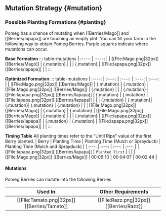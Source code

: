 ## Mutation Strategy {#mutation}

### Possible Planting Formations {#planting}

Pomeg has a chance of mutating when [[Berries/Mago]] and [[Berries/Iapapa]] are touching an empty plot. You can fill your farm in the following way to obtain Pomeg Berries. Purple squares indicate where mutations can occur.

**Base Formation**
::: table-mutations
| :----: | :----: |
| [[File:Mago.png\|32px]] [[Berries/Mago]] | {.mutation} | |
| {.mutation} | [[File:Iapapa.png\|32px]] [[Berries/Iapapa]] | |
:::

**Optimized Formation**
::: table-mutations
| :----: | :----: | :----: | :----: | :----: |
| [[File:Mago.png\|32px]] [[Berries/Mago]] | {.mutation} | {.mutation} | [[File:Mago.png\|32px]] [[Berries/Mago]] | {.mutation} | |
| {.mutation} | [[File:Iapapa.png\|32px]] [[Berries/Iapapa]] | {.mutation} | {.mutation} | [[File:Iapapa.png\|32px]] [[Berries/Iapapa]] | |
| {.mutation} | {.mutation}| {.mutation}| {.mutation} | {.mutation} | |
| [[File:Mago.png\|32px]] [[Berries/Mago]] | {.mutation} | {.mutation} | [[File:Mago.png\|32px]] [[Berries/Mago]] | {.mutation} | |
| {.mutation} | [[File:Iapapa.png\|32px]] [[Berries/Iapapa]] | {.mutation} | {.mutation} | [[File:Iapapa.png\|32px]] [[Berries/Iapapa]] | |
:::

**Timing Table**
All planting times refer to the "Until Ripe" value of the first Berry planted.
| Berry                                         | Planting Time | Planting Time (Mulch or Sprayduck)    | Planting Time (Mulch and Sprayduck)   |
| :---:                                         | :---:         | :---:                                 | :---:                                 |
| [[File:Iapapa.png\|32px]] [[Berries/Iapapa]]  | `Planted First` | | |
| [[File:Mago.png\|32px]] [[Berries/Mago]]      | 00:06:10      | 00:04:07                              | 00:02:44                                 |

#### Mutations
Pomeg Berries can mutate into the following Berries.

| Used In                                       | Other Requirements |
| :---:                                         | :---: |
| [[File:Tamato.png\|32px]] [[Berries/Tamato]]  | [[File:Razz.png\|32px]] [[Berries/Razz]] |